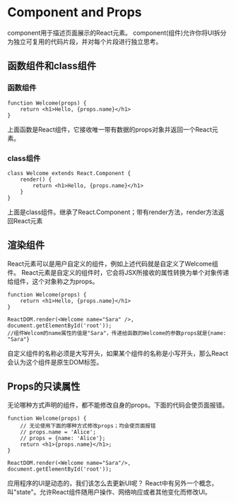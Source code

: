 # Component and Props

component用于描述页面展示的React元素。
component(组件)允许你将UI拆分为独立可复用的代码片段，并对每个片段进行独立思考。

## 函数组件和class组件

### 函数组件

```JSX
function Welcome(props) {
    return <h1>Hello, {props.name}</h1>
}
```

上面函数是React组件，它接收唯一带有数据的props对象并返回一个React元素。

### class组件

```JSX
class Welcome extends React.Component {
    render() {
        return <h1>Hello, {props.name}</h1>
    }
}
```

上面是class组件。继承了React.Component；带有render方法，render方法返回React元素


## 渲染组件

React元素可以是用户自定义的组件，例如上述代码就是自定义了Welcome组件。
React元素是自定义的组件时，它会将JSX所接收的属性转换为单个对象传递给组件，这个对象称之为props。

```JSX
function Welcome(props) {
    return <h1>Hello, {props.name}</h1>
}

ReactDOM.render(<Welcome name="Sara" />, document.getElementById('root'));
//组件Welcom的name属性的值是"Sara"，传递给函数的Welcome的参数props就是{name: "Sara"}
```

自定义组件的名称必须是大写开头，如果某个组件的名称是小写开头，那么React会认为这个组件是原生DOM标签。


## Props的只读属性

无论哪种方式声明的组件，都不能修改自身的props。下面的代码会使页面报错。

```JSX
function Welcome(props) {
    // 无论使用下面的哪种方式修改props；均会使页面报错
    // props.name = 'Alice';
    // props = {name: 'Alice'};
    return <h1>{props.name}</h1>;
}

ReactDOM.render(<Welcome name="Sara"/>, document.getElementById('root'));
```

应用程序的UI是动态的，我们该怎么去更新UI呢？
React中有另外一个概念，叫"state"。允许React组件随用户操作、网络响应或者其他变化而修改UI。